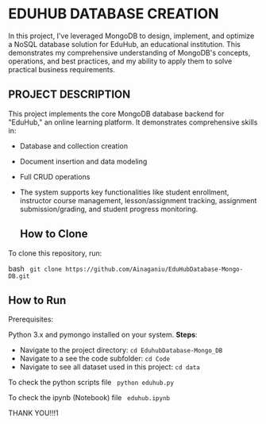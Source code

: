 # EDUHUB DATABASE CREATION
In this project, I've leveraged MongoDB to design, implement, and optimize a NoSQL database solution for EduHub, an educational institution. 
This demonstrates my comprehensive understanding of MongoDB's concepts, operations, and best practices, and my ability to apply them to solve practical business requirements.

## PROJECT DESCRIPTION
This project implements the core MongoDB database backend for "EduHub," an online learning platform. It demonstrates comprehensive skills in:

- Database and collection creation
- Document insertion and data modeling
- Full CRUD operations
- The system supports key functionalities like student enrollment, instructor course management, lesson/assignment tracking, assignment submission/grading, and student progress monitoring.

  ## How to Clone

To clone this repository, run:

bash ``` git clone https://github.com/Ainaganiu/EduHubDatabase-Mongo-DB.git```

## How to Run
Prerequisites:

Python 3.x  and pymongo installed on your system.
**Steps**:
- Navigate to the project directory: ```cd EduhubDatabase-Mongo_DB```
- Navigate to a see the code subfolder: ``` cd Code ```
- Navigate to see all dataset used in this project: ``` cd data ```

To check the python scripts file ``` python eduhub.py```

To check the ipynb (Notebook) file ``` eduhub.ipynb```

  THANK YOU!!!1
